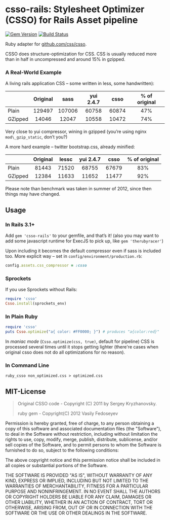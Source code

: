 # csso-rails: Stylesheet Optimizer (CSSO) for Rails Asset pipeline

[![Gem Version](https://badge.fury.io/rb/csso-rails.svg)](https://badge.fury.io/rb/csso-rails)
[![Build Status](https://travis-ci.org/Vasfed/csso-rails.svg?branch=master)](https://travis-ci.org/Vasfed/csso-rails)

Ruby adapter for [github.com/css/csso](https://github.com/css/csso).

CSSO does structure-optimization for CSS.
CSS is usually reduced more than in half in uncompressed and around 15% in gzipped.

### A Real-World Example
A living rails application CSS – some written in less, some handwritten):

|        | Original     |  sass  | yui 2.4.7  | csso  | % of original
|:-------|:------------:|:------:|:-----:|:-----:|:------:
|Plain   | 129497       | 107006 | 60758 | 60874 | 47%
|GZipped | 14046        | 12047  | 10558 | 10472 | 74%

Very close to yui compressor, wining in gzipped (you’re using nginx `mod\_gzip_static`, don’t you?)

A more hard example – twitter bootstrap.css, already minified:

|        | Original     | lessc | yui 2.4.7  | csso  | % of original
|:-------|:------------:|:-----:|:-----:|:-----:|:------:
|Plain   | 81443        | 71520 | 68755 | 67679 | 83%
|GZipped | 12384        | 11633 | 11652 | 11477 | 92%

Please note than benchmark was taken in summer of 2012, since then things may have changed.

## Usage

### In Rails 3.1+

Add `gem 'csso-rails'` to your gemfile, and that’s it!
(also you may want to add some javascript runtime for ExecJS to pick up, like `gem 'therubyracer'`)

Upon including it becomes the default compressor even if sass is included too.
More explicit way – set in `config/environment/production.rb`:

```ruby
config.assets.css_compressor = :csso
```

### Sprockets

If you use Sprockets without Rails:

```ruby
require 'csso'
Csso.install(sprockets_env)
```

### In Plain Ruby

```ruby
require 'csso'
puts Csso.optimize("a{ color: #FF0000; }") # produces "a{color:red}"
```

In _maniac mode_ (`Csso.optimize(css, true)`, default for pipeline) CSS is processed several times until it stops getting lighter (there're cases when original csso does not do all optimizations for no reason).

### In Command Line

    ruby_csso non_optimized.css > optimized.css


## MIT-License

> Original CSSO code - Copyright (C) 2011 by Sergey Kryzhanovsky.
>
> ruby gem - Copyright(C) 2012 Vasily Fedoseyev

Permission is hereby granted, free of charge, to any person obtaining a copy
of this software and associated documentation files (the "Software"), to deal
in the Software without restriction, including without limitation the rights
to use, copy, modify, merge, publish, distribute, sublicense, and/or sell
copies of the Software, and to permit persons to whom the Software is
furnished to do so, subject to the following conditions:

The above copyright notice and this permission notice shall be included in
all copies or substantial portions of the Software.

THE SOFTWARE IS PROVIDED "AS IS", WITHOUT WARRANTY OF ANY KIND, EXPRESS OR
IMPLIED, INCLUDING BUT NOT LIMITED TO THE WARRANTIES OF MERCHANTABILITY,
FITNESS FOR A PARTICULAR PURPOSE AND NONINFRINGEMENT. IN NO EVENT SHALL THE
AUTHORS OR COPYRIGHT HOLDERS BE LIABLE FOR ANY CLAIM, DAMAGES OR OTHER
LIABILITY, WHETHER IN AN ACTION OF CONTRACT, TORT OR OTHERWISE, ARISING FROM,
OUT OF OR IN CONNECTION WITH THE SOFTWARE OR THE USE OR OTHER DEALINGS IN
THE SOFTWARE.
